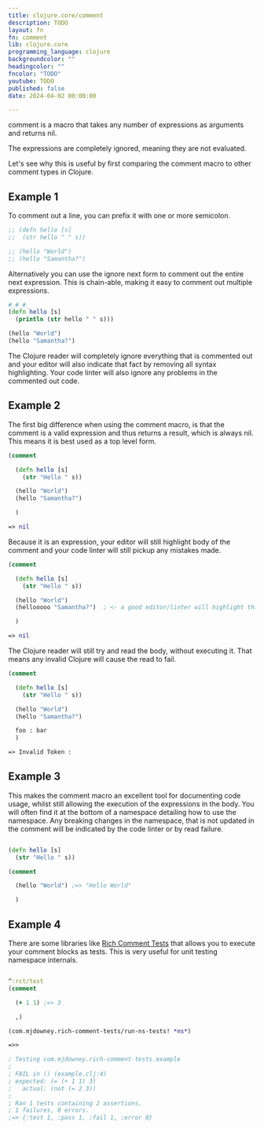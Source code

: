 ```yaml
---
title: clojure.core/comment
description: TODO
layout: fn
fn: comment
lib: clojure.core
programming_language: clojure
backgroundcolor: ""
headingcolor: ""
fncolor: "TODO"
youtube: TODO
published: false
date: 2024-04-02 00:00:00

---
```


comment is a macro that takes any number of expressions as arguments and returns nil.

The expressions are completely ignored, meaning they are not evaluated.

Let's see why this is useful by first comparing the comment macro to other comment types in Clojure.

## Example 1

To comment out a line, you can prefix it with one or more semicolon.

```clojure
;; (defn hello [s]
;;  (str hello " " s))

;; (hello "World")
;; (hello "Samantha?")
```

Alternatively you can use the ignore next form to comment out the entire next expression. This is chain-able, making it easy to comment out multiple expressions.

```clojure
#_#_#_
(defn hello [s]
  (println (str hello " " s)))

(hello "World")
(hello "Samantha?")

```

The Clojure reader will completely ignore everything that is commented out and your editor will also indicate that fact by removing all syntax highlighting. Your code linter will also ignore any problems in the commented out code.

## Example 2

The first big difference when using the comment macro, is that the comment is a valid expression and thus returns a result, which is always nil.
This means it is best used as a top level form.

```clojure
(comment

  (defn hello [s]
    (str "Hello " s))

  (hello "World")
  (hello "Samantha?")

  )

=> nil

```

Because it is an expression, your editor will still highlight body of the comment and your code linter will still pickup any mistakes made.

```clojure
(comment

  (defn hello [s]
    (str "Hello " s))

  (hello "World")
  (hellooooo "Samantha?")  ; <- a good editor/linter will highlight this problem

  )

=> nil
```

The Clojure reader will still try and read the body, without executing it. That means any invalid Clojure will cause the read to fail.

```clojure
(comment

  (defn hello [s]
    (str "Hello " s))

  (hello "World")
  (hello "Samantha?")

  foo : bar
  )

=> Invalid Token :

```

## Example 3

This makes the comment macro an excellent tool for documenting code usage, whilst still allowing the execution of the expressions in the body.
You will often find it at the bottom of a namespace detailing how to use the namespace. Any breaking changes in the namespace, that is not updated in the comment will be indicated by the code linter or by read failure.

```clojure

(defn hello [s]
  (str "Hello " s))

(comment

  (hello "World") ;=> "Hello World"

  )
```

## Example 4

There are some libraries like [Rich Comment Tests](https://github.com/matthewdowney/rich-comment-tests) that allows you to execute your comment blocks as tests. This is very useful for unit testing namespace internals.

```clojure

^:rct/test
(comment

  (+ 1 1) ;=> 3

  ,)

(com.mjdowney.rich-comment-tests/run-ns-tests! *ns*)

=>>

; Testing com.mjdowney.rich-comment-tests.example
;
; FAIL in () (example.clj:4)
; expected: (= (+ 1 1) 3)
;   actual: (not (= 2 3))
;
; Ran 1 tests containing 2 assertions.
; 1 failures, 0 errors.
;=> {:test 1, :pass 1, :fail 1, :error 0}
```
